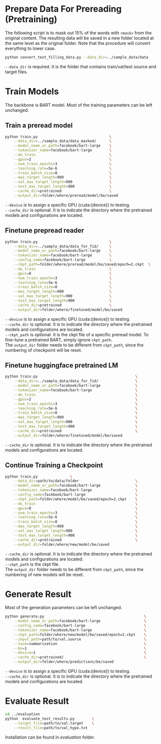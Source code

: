 # Prepare Data For Prereading (Pretraining) # 

The following script is to mask out 15% of the words with `<mask>` from the original content. The resulting data will be saved in a new folder located at the same level as the original folder. Note that the procedure will convert everything to lower case.
```bash
python convert_text_filling_data.py --data_dir=../sample_data/data
```
`--data_dir` is required. It is the folder that contains train/val/test source and target files.


# Train Models #

The backbone is BART model. Most of the training parameters can be left unchanged.

## Train a preread model ##
```bash
python train.py                                 \
    --data_dir=../sample_data/data_masked/      \
    --model_name_or_path=facebook/bart-large    \
    --tokenizer_name=facebook/bart-large        \
    --do_train                                  \
    --gpus=2                                    \
    --num_train_epochs=3                        \
    --learning_rate=5e-6                        \
    --train_batch_size=8                        \
    --max_target_length=900                     \
    --val_max_target_length=900                 \
    --test_max_target_length=900                \
    --cache_dir=pretrained                      \
    --output_dir=folder/where/preread/model/be/saved 
```
`--device` is to assign a specific GPU (cuda:{device}) to testing.  
`--cache_dir` is optional. It is to indicate the directory where the pretrained models and configurations are located.



## Finetune prepread reader ##
```bash
python train.py                                 \
    --data_dir=../sample_data/data_for_fid/     \
    --model_name_or_path=facebook/bart-large    \
    --tokenizer_name=facebook/bart-large        \
    --config_name=facebook/bart-large           \
    --ckpt_path=folder/where/preread/model/be/saved/epoch=2.ckpt  \
    --do_train                                  \
    --gpus=8                                    \
    --num_train_epochs=3                        \
    --learning_rate=5e-6                        \
    --train_batch_size=8                        \
    --max_target_length=900                     \
    --val_max_target_length=900                 \
    --test_max_target_length=900                \
    --cache_dir=pretrained                      \
    --output_dir=folder/where/finetuned/model/be/saved  
```

`--device` is to assign a specific GPU (cuda:{device}) to testing.  
`--cache_dir` is optional. It is to indicate the directory where the pretrained models and configurations are located.  
`--ckpt_path` is optional. It is the ckpt file of a specific preread model. To fine-tune a pretrained BART, simply ignore `ckpt_path`.  
The `output_dir` folder needs to be different from `ckpt_path`, since the numbering of checkpoint will be reset.


## Finetune huggingface pretrained LM ##
```bash
python train.py                                             \
    --data_dir=../sample_data/data_for_fid/                 \
    --model_name_or_path=facebook/bart-large                \
    --tokenizer_name=facebook/bart-large                    \
    --do_train                                              \
    --gpus=2                                                \
    --num_train_epochs=3                                    \
    --learning_rate=5e-6                                    \
    --train_batch_size=8                                    \
    --max_target_length=900                                 \
    --val_max_target_length=900                             \
    --test_max_target_length=900                            \
    --cache_dir=pretrained                                  \
    --output_dir=folder/where/finetuned/model/be/saved 
```
`--cache_dir` is optional. It is to indicate the directory where the pretrained models and configurations are located.

## Continue Training a Checkpoint ##
```bash
python train.py               \
    --data_dir=path/to/data/folder                          \
    --model_name_or_path=facebook/bart-large                \
    --tokenizer_name=facebook/bart-large                    \
    --config_name=facebook/bart-large                       \
    --ckpt_path=folder/where/model/be/saved/epoch=2.ckpt    \
    --do_train                                              \
    --gpus=8                                                \
    --num_train_epochs=3                                    \
    --learning_rate=5e-6                                    \
    --train_batch_size=8                                    \
    --max_target_length=900                                 \
    --val_max_target_length=900                             \
    --test_max_target_length=900                            \
    --cache_dir=pretrained                                  \
    --output_dir=folder/where/new/model/be/saved  
```

`--cache_dir` is optional. It is to indicate the directory where the pretrained models and configurations are located.  
`--ckpt_path` is the ckpt file.    
The `output_dir` folder needs to be different from `ckpt_path`, since the numbering of new models will be reset.



# Generate Result #

Most of the generation parameters can be left unchanged.

```bash
python generate.py                                              \
    --model_name_or_path=facebook/bart-large                    \
    --config_name=facebook/bart-large                           \
    --tokenizer_name=facebook/bart-large                        \
    --ckpt_path=folder/where/new/model/be/saved/epoch=2.ckpt    \
    --input_path=path/to/val.source                             \
    --task=summarization                                        \
    --bs=1                                                      \
    --device=1                                                  \
    --cache_dir=pretrained/                                     \
    --output_dir=folder/where/predictions/be/saved  
```  

`--device` is to assign a specific GPU (cuda:{device}) to testing.  
`--cache_dir` is optional. It is to indicate the directory where the pretrained models and configurations are located.  
    



# Evaluate Result #

```bash
cd ../evaluation
python  evaluate_test_results.py        \
    --target_file=path/to/val.target    \
    --result_file=path/to/val_hypo.txt 
```
Installation can be found in *evaluation* folder.

